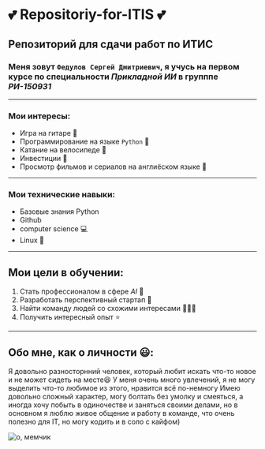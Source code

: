 # :two_hearts: Repositoriy-for-ITIS :two_hearts:


## Репозиторий для сдачи работ по ИТИС

### Меня зовут `Федулов Сергей Дмитриевич`, я учусь на первом курсе по специальности ***Прикладной ИИ*** в групппе _РИ-150931_

---
### Мои интересы:

- Игра на гитаре 🎸
- Программирование на языке `Python` :snake:
- Катание на велосипеде :bicyclist:
- Инвестиции 💸
- Просмотр фильмов и сериалов на англиёском языке 🏴󠁧󠁢󠁥󠁮󠁧󠁿

---
### Мои технические навыки:

- Базовые знания Python
- Github
- computer science 💻
- Linux 🐧

---
## Мои цели в обучении:

1. Стать профессионалом в сфере _AI_ 🤖
2. Разработать перспективный стартап 🌅
3. Найти команду людей со схожими интересами 🧑‍🤝‍🧑
4. Получить интересный опыт ⭐

---
## Обо мне, как о личности 😃:

Я довольно разносторнний человек, который любит искать что-то новое и не может сидеть на месте😆
У меня очень много увлечений, я не могу выделить что-то любимое из этого, нравится всё по-немногу
Имею довольно сложный характер, могу болтать без умолку и смеяться, а иногда хочу побыть в одиночестве и заняться своими делами,
но в основном я люблю живое общение и работу в команде, что очень полезно для IT, но могу кодить и в соло с кайфом)



![о, мемчик](https://media1.tenor.com/m/1KgomNXSzvQAAAAd/%D1%87%D0%B5%D0%BB-%D0%B3%D0%BE%D0%B2%D0%BE%D1%80%D0%B8%D1%82.gif)

